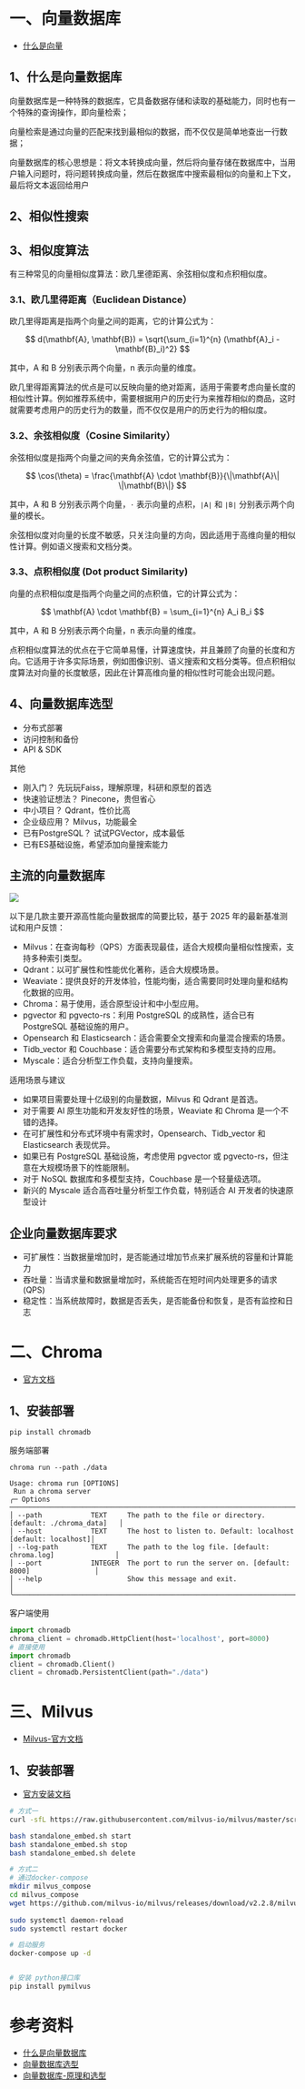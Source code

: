 # 一、向量数据库

- [什么是向量](../AI/大模型.md#二向量-embedding)

## 1、什么是向量数据库

向量数据库是一种特殊的数据库，它具备数据存储和读取的基础能力，同时也有一个特殊的查询操作，即向量检索；

向量检索是通过向量的匹配来找到最相似的数据，而不仅仅是简单地查出一行数据；

向量数据库的核心思想是：将文本转换成向量，然后将向量存储在数据库中，当用户输入问题时，将问题转换成向量，然后在数据库中搜索最相似的向量和上下文，最后将文本返回给用户

## 2、相似性搜索

## 3、相似度算法

有三种常见的向量相似度算法：欧几里德距离、余弦相似度和点积相似度。

### 3.1、欧几里得距离（Euclidean Distance）

欧几里得距离是指两个向量之间的距离，它的计算公式为：

$$
d(\mathbf{A}, \mathbf{B}) = \sqrt{\sum_{i=1}^{n} (\mathbf{A}_i - \mathbf{B}_i)^2}
$$

其中，A 和 B 分别表示两个向量，n 表示向量的维度。

欧几里得距离算法的优点是可以反映向量的绝对距离，适用于需要考虑向量长度的相似性计算。例如推荐系统中，需要根据用户的历史行为来推荐相似的商品，这时就需要考虑用户的历史行为的数量，而不仅仅是用户的历史行为的相似度。

### 3.2、余弦相似度（Cosine Similarity）

余弦相似度是指两个向量之间的夹角余弦值，它的计算公式为：

$$
\cos(\theta) = \frac{\mathbf{A} \cdot \mathbf{B}}{\|\mathbf{A}\| \|\mathbf{B}\|}
$$

其中，A 和 B 分别表示两个向量，`⋅` 表示向量的点积，`∣A∣` 和 `∣B∣` 分别表示两个向量的模长。

余弦相似度对向量的长度不敏感，只关注向量的方向，因此适用于高维向量的相似性计算。例如语义搜索和文档分类。

### 3.3、点积相似度 (Dot product Similarity)

向量的点积相似度是指两个向量之间的点积值，它的计算公式为：

$$
\mathbf{A} \cdot \mathbf{B} = \sum_{i=1}^{n} A_i B_i
$$

其中，A 和 B 分别表示两个向量，n 表示向量的维度。

点积相似度算法的优点在于它简单易懂，计算速度快，并且兼顾了向量的长度和方向。它适用于许多实际场景，例如图像识别、语义搜索和文档分类等。但点积相似度算法对向量的长度敏感，因此在计算高维向量的相似性时可能会出现问题。

## 4、向量数据库选型

- 分布式部署
- 访问控制和备份
- API & SDK

其他
- 刚入门？ 先玩玩Faiss，理解原理，科研和原型的首选
- 快速验证想法？ Pinecone，贵但省心
- 中小项目？ Qdrant，性价比高
- 企业级应用？ Milvus，功能最全
- 已有PostgreSQL？ 试试PGVector，成本最低
- 已有ES基础设施，希望添加向量搜索能力

## 主流的向量数据库

![](image/常用向量数据库.jpg)

以下是几款主要开源高性能向量数据库的简要比较，基于 2025 年的最新基准测试和用户反馈：
* Milvus：在查询每秒（QPS）方面表现最佳，适合大规模向量相似性搜索，支持多种索引类型。
* Qdrant：以可扩展性和性能优化著称，适合大规模场景。
* Weaviate：提供良好的开发体验，性能均衡，适合需要同时处理向量和结构化数据的应用。
* Chroma：易于使用，适合原型设计和中小型应用。
* pgvector 和 pgvecto-rs：利用 PostgreSQL 的成熟性，适合已有 PostgreSQL 基础设施的用户。
* Opensearch 和 Elasticsearch：适合需要全文搜索和向量混合搜索的场景。
* Tidb_vector 和 Couchbase：适合需要分布式架构和多模型支持的应用。
* Myscale：适合分析型工作负载，支持向量搜索。

适用场景与建议
* 如果项目需要处理十亿级别的向量数据，Milvus 和 Qdrant 是首选。
* 对于需要 AI 原生功能和开发友好性的场景，Weaviate 和 Chroma 是一个不错的选择。
* 在可扩展性和分布式环境中有需求时，Opensearch、Tidb_vector 和 Elasticsearch 表现优异。
* 如果已有 PostgreSQL 基础设施，考虑使用 pgvector 或 pgvecto-rs，但注意在大规模场景下的性能限制。
* 对于 NoSQL 数据库和多模型支持，Couchbase 是一个轻量级选项。
* 新兴的 Myscale 适合高吞吐量分析型工作负载，特别适合 AI 开发者的快速原型设计

## 企业向量数据库要求

- 可扩展性：当数据量增加时，是否能通过增加节点来扩展系统的容量和计算能力
- 吞吐量：当请求量和数据量增加时，系统能否在短时间内处理更多的请求(QPS)
- 稳定性：当系统故障时，数据是否丢失，是否能备份和恢复，是否有监控和日志


# 二、Chroma

- [官方文档](https://www.trychroma.com/)

## 1、安装部署

```
pip install chromadb
```
服务端部署
```
chroma run --path ./data

Usage: chroma run [OPTIONS]                                                                                                                        
 Run a chroma server                                                                                                                                
╭─ Options ────────────────────────────────────────────────────────────────────────────────╮
│ --path            TEXT     The path to the file or directory. [default: ./chroma_data]   │
│ --host            TEXT     The host to listen to. Default: localhost [default: localhost]│
│ --log-path        TEXT     The path to the log file. [default: chroma.log]               │
│ --port            INTEGER  The port to run the server on. [default: 8000]                │
│ --help                     Show this message and exit.                                   │
╰──────────────────────────────────────────────────────────────────────────────────────────╯
```
客户端使用
```python
import chromadb
chroma_client = chromadb.HttpClient(host='localhost', port=8000)
# 直接使用
import chromadb
client = chromadb.Client()
client = chromadb.PersistentClient(path="./data")
```

# 三、Milvus

- [Milvus-官方文档](https://milvus.io/zh)

## 1、安装部署

- [官方安装文档](https://milvus.io/docs/zh/install-overview.md)

```bash
# 方式一
curl -sfL https://raw.githubusercontent.com/milvus-io/milvus/master/scripts/standalone_embed.sh -o standalone_embed.sh

bash standalone_embed.sh start
bash standalone_embed.sh stop
bash standalone_embed.sh delete

# 方式二
# 通过docker-compose
mkdir milvus_compose
cd milvus_compose
wget https://github.com/milvus-io/milvus/releases/download/v2.2.8/milvus-standalone-docker-compose.yml -O docker-compose.yml
 
sudo systemctl daemon-reload
sudo systemctl restart docker

# 启动服务
docker-compose up -d


# 安装 python接口库
pip install pymilvus
```

# 参考资料

- [什么是向量数据库](https://www.pinecone.io/learn/vector-database/)
- [向量数据库选型](https://zhuanlan.zhihu.com/p/27399676042)
- [向量数据库-原理和选型](https://guangzhengli.com/blog/zh/vector-database)